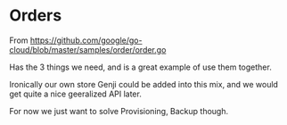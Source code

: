 # Orders


From https://github.com/google/go-cloud/blob/master/samples/order/order.go

Has the 3 things we need, and is a great example of use them together.

Ironically our own store Genji could be added into this mix, and we would get quite a nice geeralized API later.

For now we just want to solve Provisioning, Backup though.

